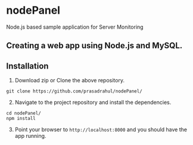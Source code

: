 # nodePanel
Node.js based sample application for Server Monitoring

## Creating a web app using Node.js and MySQL.


## Installation
1) Download zip or Clone the above repository.
```
git clone https://github.com/prasadrahul/nodePanel/
```

2) Navigate to the project repository and install the dependencies.
```
cd nodePanel/
npm install
```

3) Point your browser to `http://localhost:8000` and you should have the app running.
